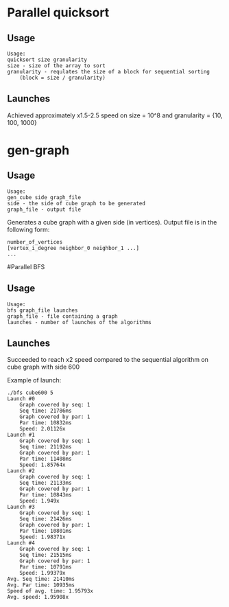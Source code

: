 # Parallel quicksort
## Usage

    Usage: 
    quicksort size granularity
    size - size of the array to sort
    granularity - requlates the size of a block for sequential sorting 
        (block = size / granularity)
## Launches
Achieved approximately x1.5-2.5 speed on size = 10^8 and granularity = {10, 100, 1000}
# gen-graph
## Usage
    Usage: 
    gen_cube side graph_file
    side - the side of cube graph to be generated
    graph_file - output file
Generates a cube graph with a given side (in vertices).
Output file is in the following form:

    number_of_vertices
    [vertex_i_degree neighbor_0 neighbor_1 ...]
    ...
#Parallel BFS
## Usage
    Usage: 
    bfs graph_file launches
    graph_file - file containing a graph
    launches - number of launches of the algorithms
## Launches
Succeeded to reach x2 speed compared to the sequential algorithm on cube graph with side 600

Example of launch:

    ./bfs cube600 5
    Launch #0
        Graph covered by seq: 1
        Seq time: 21786ms
        Graph covered by par: 1
        Par time: 10832ms
        Speed: 2.01126x
    Launch #1
        Graph covered by seq: 1
        Seq time: 21192ms
        Graph covered by par: 1
        Par time: 11408ms
        Speed: 1.85764x
    Launch #2
        Graph covered by seq: 1
        Seq time: 21133ms
        Graph covered by par: 1
        Par time: 10843ms
        Speed: 1.949x
    Launch #3
        Graph covered by seq: 1
        Seq time: 21426ms
        Graph covered by par: 1
        Par time: 10801ms
        Speed: 1.98371x
    Launch #4
        Graph covered by seq: 1
        Seq time: 21515ms
        Graph covered by par: 1
        Par time: 10791ms
        Speed: 1.99379x
    Avg. Seq time: 21410ms
    Avg. Par time: 10935ms
    Speed of avg. time: 1.95793x
    Avg. speed: 1.95908x

